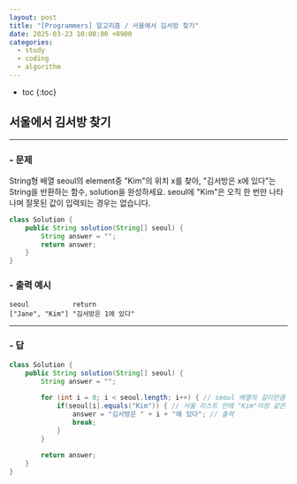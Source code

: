 ```yaml
---
layout: post
title: "[Programmers] 알고리즘 / 서울에서 김서방 찾기"
date: 2025-03-23 10:00:00 +0900
categories: 
  - study
  - coding
  - algorithm
---
```


* toc
{:toc}

## 서울에서 김서방 찾기

---

### - 문제

String형 배열 seoul의 element중 "Kim"의 위치 x를 찾아, "김서방은 x에 있다"는 String을 반환하는 함수, solution을 완성하세요. seoul에 "Kim"은 오직 한 번만 나타나며 잘못된 값이 입력되는 경우는 없습니다.

```java
class Solution {
    public String solution(String[] seoul) {
        String answer = "";
        return answer;
    }
}
```

### - 출력 예시

```
seoul	        return
["Jane", "Kim"]	"김서방은 1에 있다"
```

<!-- >  -->

---

### - 답

```java
class Solution {
    public String solution(String[] seoul) {
        String answer = "";
        
        for (int i = 0; i < seoul.length; i++) { // seoul 배열의 길이만큼 반복
            if(seoul[i].equals("Kim")) { // 서울 리스트 안에 "Kim"이랑 같은 값이 나오면
                answer = "김서방은 " + i + "에 있다"; // 출력
                break;
            }
        }
        
        return answer;
    }
}
```

<!--  -->
